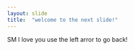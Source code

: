 ```yaml
---
layout: slide 
title:  "welcome to the next slide!"
---
```

SM I love you
use the left arror to go back! 
